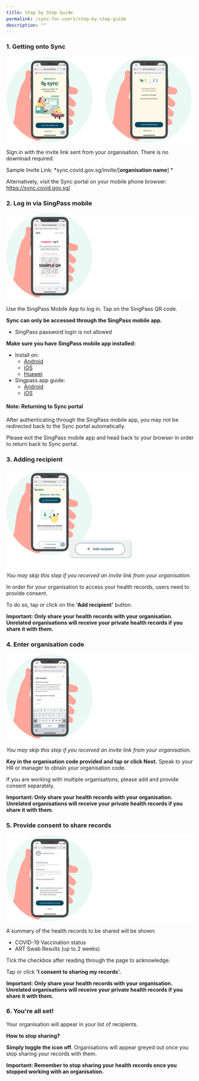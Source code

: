 ```yaml
---
title: Step by Step Guide
permalink: /sync-for-users/step-by-step-guide
description: ""
---
```

### **1. Getting onto Sync**
![Alt text for image on Isomer site](/images/guide/Combined.png)

Sign in with the invite link sent from your organisation. There is no download required.

Sample Invite Link:
*sync.covid.gov.sg/invite/[**organisation name**] *

Alternatively, visit the Sync portal on your mobile phone browser: 
https://sync.covid.gov.sg/

### **2. Log in via SingPass mobile**
![Alt text for image on Isomer site](/images/guide/QR.png)

Use the SingPass Mobile App to log in. Tap on the SingPass QR code.

**Sync can only be accessed through the SingPass mobile app.**
* SingPass password login is not allowed

**Make sure you have SingPass mobile app installed:**
* Install on: 
	* [Android](https://play.google.com/store/apps/details?id=sg.ndi.sp&hl=en-GB) 
	* [iOS](https://itunes.apple.com/us/app/singpass-mobile/id1340660807)
	* [Huawei](https://appgallery.huawei.com/#/app/C104129719)
* Singpass app guide:
	* [Android ](https://www.singpass.gov.sg/singpass/resources/pdf/Singpass_App_Android_Guide.pdf)
	* [iOS ](https://www.singpass.gov.sg/singpass/resources/pdf/Singpass_App_iOS_Guide.pdf)

#### **Note: Returning to Sync portal**
After authenticating through the SingPass mobile app, you may not be redirected back to the Sync portal automatically.

Please exit the SingPass mobile app and head back to your browser in order to return back to Sync portal.


### **3. Adding recipient**
![Alt text for image on Isomer site](/images/guide/Add%20recipient.png)
*You may skip this step if you received an invite link from your organisation.*

In order for your organisation to access your health records, users need to provide consent.

To do so, tap or click on the **'Add recipient'** button.

**Important: Only share your health records with your organisation. Unrelated organisations will receive your private health records if you share it with them.**


### **4. Enter organisation code**
![Alt text for image on Isomer site](/images/guide/Enter%20code.png)

*You may skip this step if you received an invite link from your organisation.*

**Key in the organisation code provided and tap or click Next.** Speak to your HR or manager to obtain your organisation code. 

If you are working with multiple organisations, please add and provide consent separately.

**Important: Only share your health records with your organisation. Unrelated organisations will receive your private health records if you share it with them.**

### **5. Provide consent to share records**
![Alt text for image on Isomer site](/images/guide/Consent.png)

A summary of the health records to be shared will be shown:
* COVID-19 Vaccination status
* ART Swab Results (up to 2 weeks)

Tick the checkbox after reading through the page to acknowledge.

Tap or click  **'I consent to sharing my records'.**

**Important: Only share your health records with your organisation. Unrelated organisations will receive your private health records if you share it with them.**

### **6. You're all set!**
Your organisation will appear in your list of recipients. 

**How to stop sharing?**

**Simply toggle the icon off.** Organisations will appear greyed out once you stop sharing your records with them.

**Important: Remember to stop sharing your health records once you stopped working with an organisation.**